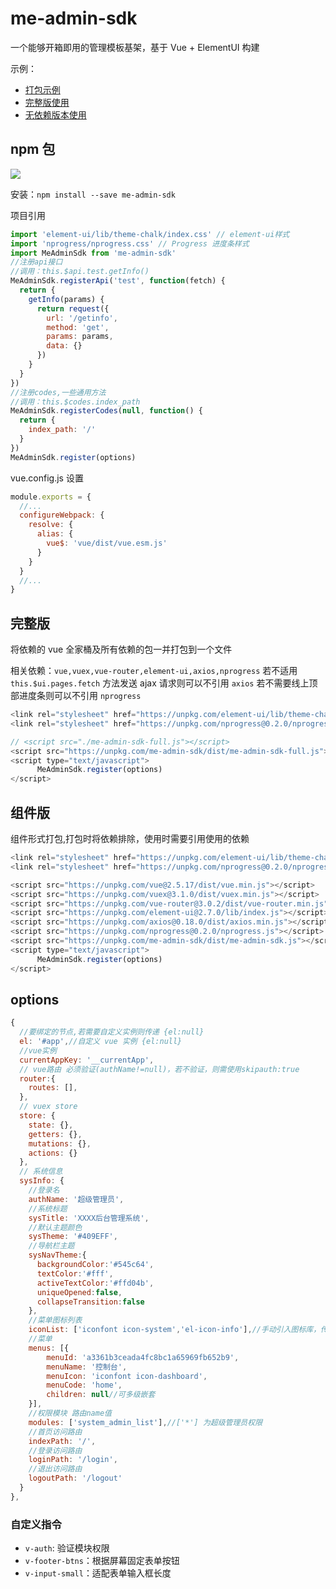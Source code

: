 # me-admin-sdk

一个能够开箱即用的管理模板基架，基于 Vue + ElementUI 构建

示例：
- [打包示例](https://yimogit.github.io/me-admin-sdk/example/dist/index.html)
- [完整版使用](https://yimogit.github.io/me-admin-sdk/example/html/full.html)
- [无依赖版本使用](https://yimogit.github.io/me-admin-sdk/example/html/mini.html)
## npm 包

![](https://img.shields.io/npm/v/me-admin-sdk.svg)

安装：`npm install --save me-admin-sdk`

项目引用

```js
import 'element-ui/lib/theme-chalk/index.css' // element-ui样式
import 'nprogress/nprogress.css' // Progress 进度条样式
import MeAdminSdk from 'me-admin-sdk'
//注册api接口
//调用：this.$api.test.getInfo()
MeAdminSdk.registerApi('test', function(fetch) {
  return {
    getInfo(params) {
      return request({
        url: '/getinfo',
        method: 'get',
        params: params,
        data: {}
      })
    }
  }
})
//注册codes,一些通用方法
//调用：this.$codes.index_path
MeAdminSdk.registerCodes(null, function() {
  return {
    index_path: '/'
  }
})
MeAdminSdk.register(options)
```

vue.config.js 设置

```js
module.exports = {
  //...
  configureWebpack: {
    resolve: {
      alias: {
        vue$: 'vue/dist/vue.esm.js'
      }
    }
  }
  //...
}
```

## 完整版

将依赖的 vue 全家桶及所有依赖的包一并打包到一个文件

相关依赖：`vue,vuex,vue-router,element-ui,axios,nprogress`
若不适用 `this.$ui.pages.fetch` 方法发送 ajax 请求则可以不引用 `axios`
若不需要线上顶部进度条则可以不引用 `nprogress`

```js
<link rel="stylesheet" href="https://unpkg.com/element-ui/lib/theme-chalk/index.css">
<link rel="stylesheet" href="https://unpkg.com/nprogress@0.2.0/nprogress.css">

// <script src="./me-admin-sdk-full.js"></script>
<script src="https://unpkg.com/me-admin-sdk/dist/me-admin-sdk-full.js"></script>
<script type="text/javascript">
      MeAdminSdk.register(options)
</script>
```

## 组件版

组件形式打包,打包时将依赖排除，使用时需要引用使用的依赖

```js
<link rel="stylesheet" href="https://unpkg.com/element-ui/lib/theme-chalk/index.css">
<link rel="stylesheet" href="https://unpkg.com/nprogress@0.2.0/nprogress.css">

<script src="https://unpkg.com/vue@2.5.17/dist/vue.min.js"></script>
<script src="https://unpkg.com/vuex@3.1.0/dist/vuex.min.js"></script>
<script src="https://unpkg.com/vue-router@3.0.2/dist/vue-router.min.js"></script>
<script src="https://unpkg.com/element-ui@2.7.0/lib/index.js"></script>
<script src="https://unpkg.com/axios@0.18.0/dist/axios.min.js"></script>
<script src="https://unpkg.com/nprogress@0.2.0/nprogress.js"></script>
<script src="https://unpkg.com/me-admin-sdk/dist/me-admin-sdk.js"></script>
<script type="text/javascript">
      MeAdminSdk.register(options)
</script>
```

## options

```js
{
  //要绑定的节点,若需要自定义实例则传递 {el:null}
  el: '#app',//自定义 vue 实例 {el:null}
  //vue实例
  currentAppKey: '__currentApp',
  // vue路由 必须验证(authName!=null)，若不验证，则需使用skipauth:true
  router:{
    routes: [],
  },
  // vuex store
  store: {
    state: {},
    getters: {},
    mutations: {},
    actions: {}
  },
  // 系统信息
  sysInfo: {
    //登录名
    authName: '超级管理员',
    //系统标题
    sysTitle: 'XXXX后台管理系统',
    //默认主题颜色
    sysTheme: '#409EFF',
    //导航栏主题
    sysNavTheme:{
      backgroundColor:'#545c64',
      textColor:'#fff',
      activeTextColor:'#ffd04b',
      uniqueOpened:false,
      collapseTransition:false
    },
    //菜单图标列表
    iconList: ['iconfont icon-system','el-icon-info'],//手动引入图标库，传入其class名
    //菜单
    menus: [{
        menuId: 'a3361b3ceada4fc8bc1a65969fb652b9',
        menuName: '控制台',
        menuIcon: 'iconfont icon-dashboard',
        menuCode: 'home',
        children: null//可多级嵌套
    }],
    //权限模块 路由name值
    modules: ['system_admin_list'],//['*'] 为超级管理员权限
    //首页访问路由
    indexPath: '/',
    //登录访问路由
    loginPath: '/login',
    //退出访问路由
    logoutPath: '/logout'
  }
},
```

### 自定义指令

- `v-auth`: 验证模块权限
- `v-footer-btns`：根据屏幕固定表单按钮
- `v-input-small`：适配表单输入框长度
